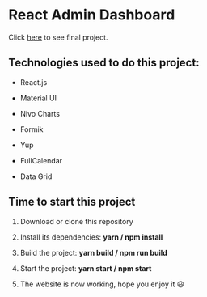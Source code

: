 # React Admin Dashboard

Click [here](https://admin-dashboard-react-data-app.netlify.app/) to see final project.

## Technologies used to do this project:

- React.js

- Material UI

- Nivo Charts

- Formik

- Yup

- FullCalendar

- Data Grid

## Time to start this project

1. Download or clone this repository

2. Install its dependencies: **yarn / npm install**

3. Build the project: **yarn build / npm run build**

4. Start the project: **yarn start / npm start**

5. The website is now working, hope you enjoy it 😃
